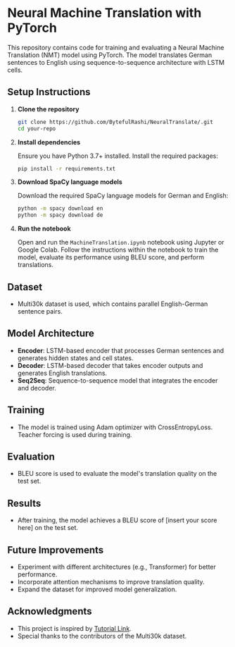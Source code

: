# Neural Machine Translation with PyTorch

This repository contains code for training and evaluating a Neural Machine Translation (NMT) model using PyTorch. The model translates German sentences to English using sequence-to-sequence architecture with LSTM cells.

## Setup Instructions

1. **Clone the repository**

   ```bash
   git clone https://github.com/BytefulRashi/NeuralTranslate/.git
   cd your-repo
   ```

2. **Install dependencies**

   Ensure you have Python 3.7+ installed. Install the required packages:

   ```bash
   pip install -r requirements.txt
   ```

3. **Download SpaCy language models**

   Download the required SpaCy language models for German and English:

   ```bash
   python -m spacy download en
   python -m spacy download de
   ```

4. **Run the notebook**

   Open and run the `MachineTranslation.ipynb` notebook using Jupyter or Google Colab. Follow the instructions within the notebook to train the model, evaluate its performance using BLEU score, and perform translations.

## Dataset

- Multi30k dataset is used, which contains parallel English-German sentence pairs.

## Model Architecture

- **Encoder**: LSTM-based encoder that processes German sentences and generates hidden states and cell states.
- **Decoder**: LSTM-based decoder that takes encoder outputs and generates English translations.
- **Seq2Seq**: Sequence-to-sequence model that integrates the encoder and decoder.

## Training

- The model is trained using Adam optimizer with CrossEntropyLoss. Teacher forcing is used during training.

## Evaluation

- BLEU score is used to evaluate the model's translation quality on the test set.

## Results

- After training, the model achieves a BLEU score of [insert your score here] on the test set.

## Future Improvements

- Experiment with different architectures (e.g., Transformer) for better performance.
- Incorporate attention mechanisms to improve translation quality.
- Expand the dataset for improved model generalization.

## Acknowledgments

- This project is inspired by [Tutorial Link](https://www.youtube.com/watch?v=EoGUlvhRYpk&list=RDCMUCkzW5JSFwvKRjXABI-UTAkQ).
- Special thanks to the contributors of the Multi30k dataset.
